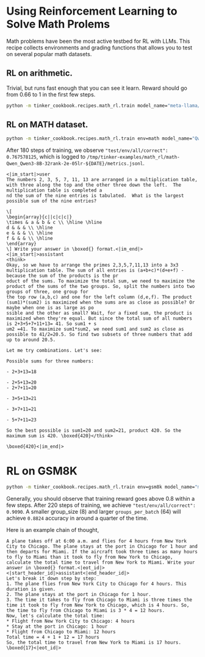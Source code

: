 # Using Reinforcement Learning to Solve Math Prolems

Math problems have been the most active testbed for RL with LLMs. This recipe collects environments and grading functions that allows you to test on several popular math datasets.


## RL on arithmetic.

Trivial, but runs fast enough that you can see it learn. Reward should go from 0.66 to 1 in the first few steps.

```bash
python -m tinker_cookbook.recipes.math_rl.train model_name="meta-llama/Llama-3.2-1B" group_size=4 groups_per_batch=100 learning_rate=1e-4
```

## RL on MATH dataset.

```bash
python -m tinker_cookbook.recipes.math_rl.train env=math model_name="Qwen/Qwen3-8B" group_size=16 groups_per_batch=64 learning_rate=2e-5 max_tokens=512
```

After 180 steps of training, we observe `"test/env/all/correct": 0.767578125`, which is logged to `/tmp/tinker-examples/math_rl/math-Qwen_Qwen3-8B-32rank-2e-05lr-${DATE}/metrics.jsonl`.

```
<|im_start|>user
The numbers 2, 3, 5, 7, 11, 13 are arranged in a multiplication table, with three along the top and the other three down the left.  The multiplication table is completed a
nd the sum of the nine entries is tabulated.  What is the largest possible sum of the nine entries?

\[
\begin{array}{c||c|c|c|}
\times & a & b & c \\ \hline \hline
d & & & \\ \hline
e & & & \\ \hline
f & & & \\ \hline
\end{array}
\] Write your answer in \boxed{} format.<|im_end|>
<|im_start|>assistant
<think>
Okay, so we have to arrange the primes 2,3,5,7,11,13 into a 3x3 multiplication table. The sum of all entries is (a+b+c)*(d+e+f) - because the sum of the products is the pr
oduct of the sums. To maximize the total sum, we need to maximize the product of the sums of the two groups. So, split the numbers into two groups of three, one group for
the top row (a,b,c) and one for the left column (d,e,f). The product (sum1)*(sum2) is maximized when the sums are as close as possible? Or maybe when one is as large as po
ssible and the other as small? Wait, for a fixed sum, the product is maximized when they're equal. But since the total sum of all numbers is 2+3+5+7+11+13= 41. So sum1 + s
um2 =41. To maximize sum1*sum2, we need sum1 and sum2 as close as possible to 41/2=20.5. So find two subsets of three numbers that add up to around 20.5.

Let me try combinations. Let's see:

Possible sums for three numbers:

- 2+3+13=18

- 2+5+13=20
- 2+7+11=20

- 3+5+13=21

- 3+7+11=21

- 5+7+11=23

So the best possible is sum1=20 and sum2=21, product 420. So the maximum sum is 420. \boxed{420}</think>

\boxed{420}<|im_end|>
```

# RL on GSM8K

```bash
python -m tinker_cookbook.recipes.math_rl.train env=gsm8k model_name="meta-llama/Llama-3.1-8B-Instruct" group_size=64 groups_per_batch=32 learning_rate=8e-5 max_tokens=1024
```

Generally, you should observe that training reward goes above 0.8 within a few steps. After 220 steps of training, we achieve `"test/env/all/correct": 0.9090`. A smaller group_size (8) and larger `groups_per_batch` (64) will achieve `0.8824` accuracy in around a quarter of the time.

Here is an example chain of thought,
```
A plane takes off at 6:00 a.m. and flies for 4 hours from New York City to Chicago. The plane stays at the port in Chicago for 1 hour and then departs for Miami. If the aircraft took three times as many hours to fly to Miami than it took to fly from New York to Chicago, calculate the total time to travel from New York to Miami. Write your answer in \boxed{} format.<|eot_id|><|start_header_id|>assistant<|end_header_id|>
Let's break it down step by step:
1. The plane flies from New York City to Chicago for 4 hours. This duration is given.
2. The plane stays at the port in Chicago for 1 hour.
3. The time it takes to fly from Chicago to Miami is three times the time it took to fly from New York to Chicago, which is 4 hours. So, the time to fly from Chicago to Miami is 3 * 4 = 12 hours.
Now, let's calculate the total time:
* Flight from New York City to Chicago: 4 hours
* Stay at the port in Chicago: 1 hour
* Flight from Chicago to Miami: 12 hours
Total time = 4 + 1 + 12 = 17 hours
So, the total time to travel from New York to Miami is 17 hours.
\boxed{17}<|eot_id|>
```
